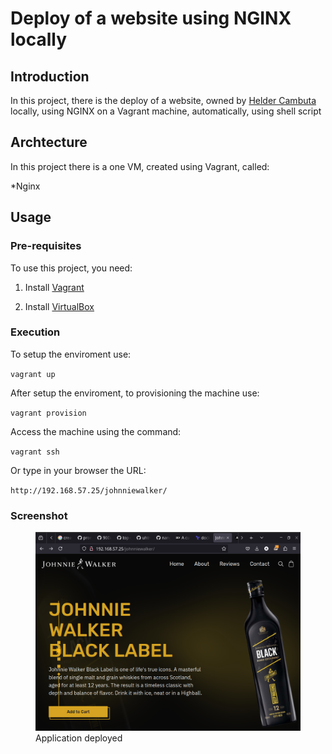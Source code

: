 # Deploy of a website using NGINX locally

## Introduction

In this project, there is the deploy of a website, owned by [Helder Cambuta](https://github.com/nangazaki) locally, using NGINX on a Vagrant machine, automatically, using shell script

## Archtecture

In this project there is a one VM, created using Vagrant, called:

*Nginx

## Usage

### Pre-requisites

To use this project, you need:


1. Install [Vagrant](https://developer.hashicorp.com/vagrant/install?product_intent=vagrant)

2. Install [VirtualBox](https://www.virtualbox.org/wiki/Downloads)

### Execution

To setup the enviroment use:

`vagrant up`

After setup the enviroment, to provisioning the machine use:

`vagrant provision`

Access the machine using the command:

`vagrant ssh`

Or type in your browser the URL:

`http://192.168.57.25/johnniewalker/`


### Screenshot

<figure>
<img src="./image/screeshot.png" alt="Application deployed">
<figcaption>Application deployed</figcaption>
</figure>
